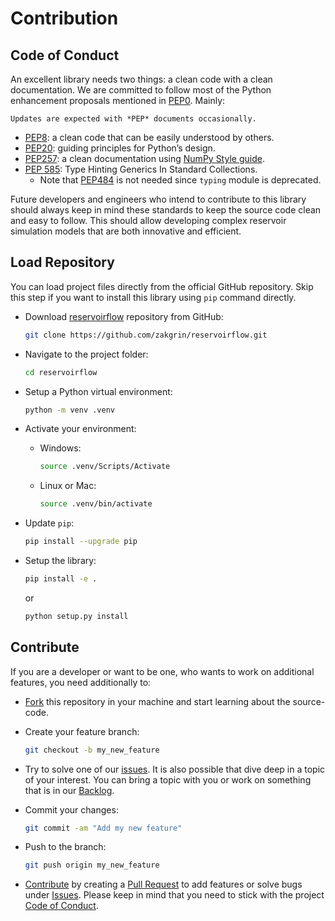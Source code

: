 # Contribution

## Code of Conduct

An excellent library needs two things: a clean code with a clean documentation. We are committed to follow most of the Python enhancement proposals mentioned in [PEP0](https://peps.python.org/pep-0000/). Mainly:

```{note}
Updates are expected with *PEP* documents occasionally.
```

- [PEP8](https://peps.python.org/pep-0008/): a clean code that can be easily understood by others.
- [PEP20](https://peps.python.org/pep-0020/): guiding principles for Python’s design.
- [PEP257](https://peps.python.org/pep-0257/): a clean documentation using [NumPy Style guide](https://numpydoc.readthedocs.io/en/latest/format.html).
- [PEP 585](https://peps.python.org/pep-0585/): Type Hinting Generics In Standard Collections.
  - Note that [PEP484](https://peps.python.org/pep-0484/) is not needed since `typing` module is deprecated.

Future developers and engineers who intend to contribute to this library should always keep in mind these standards to keep the source code clean and easy to follow. This should allow developing complex reservoir simulation models that are both innovative and efficient.

## Load Repository

You can load project files directly from the official GitHub repository. Skip this step if you want to install this library using `pip` command directly.

- Download [reservoirflow](https://github.com/zakgrin/reservoirflow) repository from GitHub:

    ```bash
    git clone https://github.com/zakgrin/reservoirflow.git
    ```

- Navigate to the project folder:

    ```bash
    cd reservoirflow
    ```

- Setup a Python virtual environment:

    ```bash
    python -m venv .venv
    ```

- Activate your environment:

  - Windows:

      ```bash
      source .venv/Scripts/Activate
      ```

  - Linux or Mac:

      ```bash
      source .venv/bin/activate
      ```

- Update `pip`:

    ```bash
    pip install --upgrade pip
    ```

- Setup the library:

    ```bash
    pip install -e .
    ```

    or

    ```bash
    python setup.py install
    ```

## Contribute

If you are a developer or want to be one, who wants to work on additional features, you need additionally to:

- [Fork](https://docs.github.com/en/get-started/quickstart/fork-a-repo) this repository in your machine and start learning about the source-code.
- Create your feature branch:

    ```Bash
    git checkout -b my_new_feature
    ```

- Try to solve one of our [issues](https://github.com/zakgrin/reservoirflow/issues). It is also possible that dive deep in a topic of your interest. You can bring a topic with you or work on something that is in our [Backlog](/research_development/backlog/backlog.html).
- Commit your changes:

    ```Bash
    git commit -am "Add my new feature"
    ```

- Push to the branch:

    ```Bash
    git push origin my_new_feature
    ```

- [Contribute](https://docs.github.com/en/get-started/quickstart/contributing-to-projects) by creating a [Pull Request](https://github.com/zakgrin/reservoirflow/pulls) to add features or solve bugs under [Issues](https://github.com/zakgrin/reservoirflow/issues). Please keep in mind that you need to stick with the project [Code of Conduct](#code-of-conduct).
